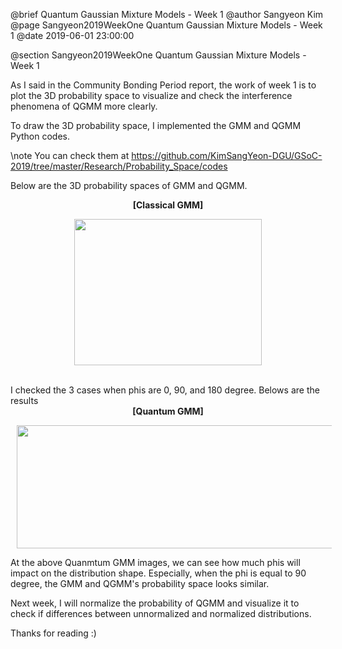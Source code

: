 @brief Quantum Gaussian Mixture Models - Week 1
@author Sangyeon Kim
@page Sangyeon2019WeekOne Quantum Gaussian Mixture Models - Week 1
@date 2019-06-01 23:00:00

@section Sangyeon2019WeekOne Quantum Gaussian Mixture Models - Week 1

As I said in the Community Bonding Period report, the work of week 1 is to plot the 3D probability space to visualize and check the interference phenomena of QGMM more clearly.

To draw the 3D probability space, I implemented the GMM and QGMM Python codes.

\note You can check them at https://github.com/KimSangYeon-DGU/GSoC-2019/tree/master/Research/Probability_Space/codes

Below are the 3D probability spaces of GMM and QGMM.

<center>
<b>[Classical GMM]</b>
<p>
<img src = "images/classical_gmm.png" width = "300" height = "234" hspace = "10"/>
</p>
</center>

</br>
I checked the 3 cases when phis are 0, 90, and 180 degree. Belows are the results

<center>
<b>[Quantum GMM]</b>
<p>
<img src = "images/qgmm_phis.png" width = "600" height = "197" hspace = "10"/>
</p>
</center>

At the above Quanmtum GMM images, we can see how much phis will impact on the distribution shape. Especially, when the phi is equal to 90 degree, the GMM and QGMM's probability space looks similar.

Next week, I will normalize the probability of QGMM and visualize it to check if differences between unnormalized and normalized distributions.

Thanks for reading :)
